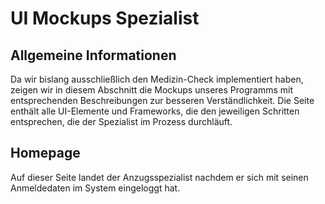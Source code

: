 # UI Mockups Spezialist

## Allgemeine Informationen
Da wir bislang ausschließlich den Medizin-Check implementiert haben, zeigen wir in diesem Abschnitt die Mockups unseres Programms mit entsprechenden Beschreibungen zur besseren Verständlichkeit. Die Seite enthält alle UI-Elemente und Frameworks, die den jeweiligen Schritten entsprechen, die der Spezialist im Prozess durchläuft. 

## Homepage

Auf dieser Seite landet der Anzugsspezialist nachdem er sich mit seinen Anmeldedaten im System eingeloggt hat. 
